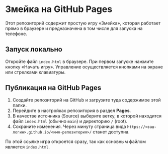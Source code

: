# Змейка на GitHub Pages

Этот репозиторий содержит простую игру «Змейка», которая работает прямо в браузере и предназначена в том числе для запуска на телефоне.

## Запуск локально
Откройте файл `index.html` в браузере. При первом запуске нажмите кнопку «Начать игру». Управление осуществляется кнопками на экране или стрелками клавиатуры.

## Публикация на GitHub Pages
1. Создайте репозиторий на GitHub и загрузите туда содержимое этой папки.
2. Перейдите в настройках репозитория в раздел **Pages**.
3. В качестве источника (Source) выберите ветку, в которой находится файл `index.html` (обычно `main`) и директорию `/` (root).
4. Сохраните изменения. Через минуту страница вида `https://<ваш-логин>.github.io/<имя-репозитория>/` станет доступна.

По этой ссылке игра откроется сразу, так как основным файлом является `index.html`.
